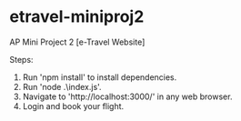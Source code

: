 # etravel-miniproj2
AP Mini Project 2 [e-Travel Website]

Steps:
1. Run 'npm install' to install dependencies.
2. Run 'node .\index.js'.
3. Navigate to 'http://localhost:3000/' in any web browser.
4. Login and book your flight.
